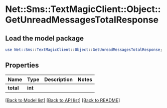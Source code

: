 # Net::Sms::TextMagicClient::Object::GetUnreadMessagesTotalResponse

## Load the model package
```perl
use Net::Sms::TextMagicClient::Object::GetUnreadMessagesTotalResponse;
```

## Properties
Name | Type | Description | Notes
------------ | ------------- | ------------- | -------------
**total** | **int** |  | 

[[Back to Model list]](../README.md#documentation-for-models) [[Back to API list]](../README.md#documentation-for-api-endpoints) [[Back to README]](../README.md)


